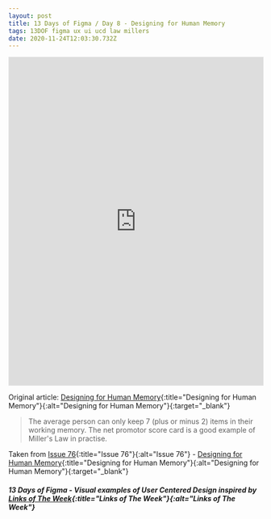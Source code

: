 ```yaml
---
layout: post
title: 13 Days of Figma / Day 8 - Designing for Human Memory
tags: 13DOF figma ux ui ucd law millers
date: 2020-11-24T12:03:30.732Z
---
```

<iframe style="border: 1px solid rgba(0, 0, 0, 0.1);" width="100%" height="650" src="https://www.figma.com/embed?embed_host=share&url=https%3A%2F%2Fwww.figma.com%2Fproto%2FOYZf0uQMq3COmEYZASSoqS%2F13-Days-of-Figma-Day-8%3Fnode-id%3D1%253A148%26viewport%3D15%252C-477%252C1%26scaling%3Dmin-zoom" allowfullscreen></iframe>

Original article: [Designing for Human Memory](https://uxdesign.cc/said-no-user-ever-1a3790a96dd1){:title="Designing for Human Memory"}{:alt="Designing for Human Memory"}{:target="_blank"}

> The average person can only keep 7 (plus or minus 2) items in their working memory. The net promotor score card is a good example of Miller's Law in practise.

Taken from [Issue 76](/issue-76-27-october-2017-artwork-halloween-human-memory/){:title="Issue 76"}{:alt="Issue 76"} - [Designing for Human Memory](https://uxplanet.org/designing-for-human-memory-a2cdc0b6a75a){:title="Designing for Human Memory"}{:alt="Designing for Human Memory"}{:target="_blank"}

##### 13 Days of Figma - Visual examples of User Centered Design inspired by [Links of The Week](/archive/){:title="Links of The Week"}{:alt="Links of The Week"}